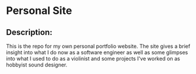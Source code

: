 # Personal Site

## Description:

This is the repo for my own personal portfolio website. The site gives a brief insight into what I do now as a software engineer as well as some glimpses into what I used to do as a violinist and some projects I've worked on as hobbyist sound designer.
